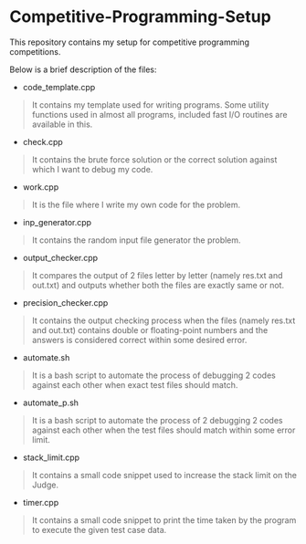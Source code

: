 # Competitive-Programming-Setup
This repository contains my setup for competitive programming competitions.

Below is a brief description of the files:

* code_template.cpp
> It contains my template used for writing programs. Some utility functions used in almost all programs, included fast I/O routines are available in this.

* check.cpp
> It contains the brute force solution or the correct solution against which I want to debug my code.

* work.cpp
> It is the file where I write my own code for the problem.

* inp_generator.cpp
> It contains the random input file generator the problem.

* output_checker.cpp
> It compares the output of 2 files letter by letter (namely res.txt and out.txt) and outputs whether both the files are exactly same or not.

* precision_checker.cpp
> It contains the output checking process when the files (namely res.txt and out.txt) contains double or floating-point numbers and the answers is considered correct within some desired error.

* automate.sh
> It is a bash script to automate the process of debugging 2 codes against each other when exact test files should match.

* automate_p.sh
> It is a bash script to automate the process of 2 debugging 2 codes against each other when the test files should match within some error limit.

* stack_limit.cpp
> It contains a small code snippet used to increase the stack limit on the Judge.

* timer.cpp
> It contains a small code snippet to print the time taken by the program to execute the given test case data.
